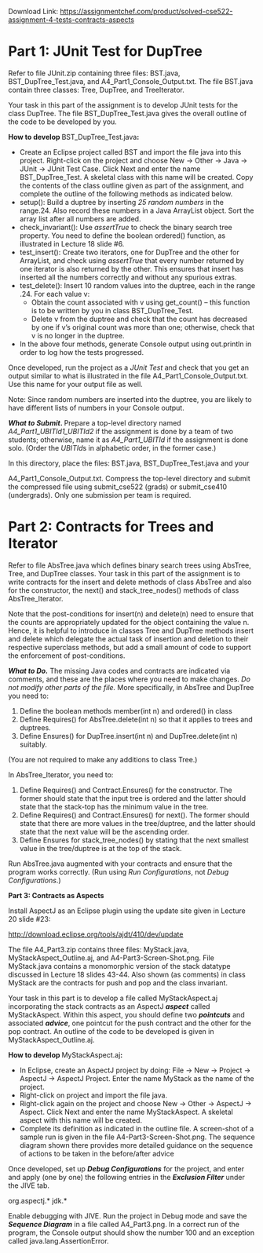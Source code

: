 Download Link: https://assignmentchef.com/product/solved-cse522-assignment-4-tests-contracts-aspects
<br>
<h1>Part 1: JUnit Test for DupTree</h1>

Refer to file JUnit.zip containing three files:  BST.java, BST_DupTree_Test.java, and A4_Part1_Console_Output.txt.     The file BST.java contain three classes:  Tree,  DupTree, and TreeIterator.

Your task in this part of the assignment is to develop JUnit tests for the class DupTree.  The file BST_DupTree_Test.java gives the overall outline of the code to be developed by you.

<strong>How to develop </strong>BST_DupTree_Test.java<strong>: </strong>

<ul>

 <li>Create an Eclipse project called BST and import the file java into this project. Right-click on the project and choose New → Other → Java → JUnit → JUnit Test Case.  Click Next and enter the name BST_DupTree_Test.  A skeletal class with this name will be created.  Copy the contents of the class outline given as part of the assignment, and complete the outline of the following methods as indicated below.</li>

 <li>setup(): Build a duptree by inserting <em>25 random numbers</em> in the range.24.   Also record these numbers in a Java ArrayList object.  Sort the array list after all numbers are added.</li>

 <li>check_invariant(): Use <em>assertTrue</em> to check the binary search tree property.   You need to define the boolean ordered() function, as illustrated in Lecture 18 slide #6.</li>

 <li>test_insert(): Create two iterators, one for DupTree and the other for ArrayList, and check using <em>assertTrue</em> that every number returned by one iterator is also returned by the other.   This ensures that insert has inserted all the numbers correctly and without any spurious extras.</li>

 <li>test_delete(): Insert 10 random values into the duptree, each in the range .24.  For each value v:

  <ul>

   <li>Obtain the count associated with v using get_count() – this function is to be written by you in class BST_DupTree_Test.</li>

   <li>Delete v from the duptree and check that the count has decreased by one if v’s original count was more than one; otherwise, check that v is no longer in the duptree.</li>

  </ul></li>

 <li>In the above four methods, generate Console output using out.println in order to log how the tests progressed.</li>

</ul>

Once developed, run the project as a <em>JUnit Test </em>and check that you get an output similar to what is illustrated in the file A4_Part1_Console_Output.txt.    Use this name for your output file as well.

Note:  Since random numbers are inserted into the  duptree, you are likely to have different lists of numbers in your Console output.

<strong><em>What to Submit</em></strong><strong>.<em>  </em></strong>Prepare a top-level directory named <em>A4_Part1_UBITId1_UBITId2 </em>if the assignment is done by a team of two students; otherwise, name it as <em>A4_Part1_UBITId</em> if the assignment is done solo.  (Order the <em>UBITId</em>s in alphabetic order, in the former case.)

In this directory, place the files: BST.java, BST_DupTree_Test.java and your

A4_Part1_Console_Output.txt.  Compress the top-level directory and submit the compressed file using submit_cse522 (grads) or submit_cse410 (undergrads).  Only one submission per team is required.

<h1>Part 2:  Contracts for Trees and Iterator</h1>

Refer to file AbsTree.java which defines binary search trees using AbsTree, Tree, and DupTree classes.    Your task in this part of the assignment is to write contracts for the insert and delete methods of class AbsTree and also for the constructor, the next() and stack_tree_nodes() methods of class AbsTree_Iterator.

Note that the post-conditions for insert(n) and delete(n) need to ensure that the counts are appropriately updated for the object containing the value n.   Hence, it is helpful to introduce in classes Tree and DupTree methods insert and delete which delegate the actual task of insertion and deletion to their respective superclass methods, but add a small amount of code to support the enforcement of post-conditions.

<strong><em>What to Do.</em></strong>  The missing Java codes and contracts are indicated via comments, and these are the places where you need to make changes.   <em>Do not modify other parts of the file. </em>  More specifically, in AbsTree  and DupTree you need to:

<ol>

 <li>Define the boolean methods member(int n) and ordered() in class</li>

 <li>Define Requires() for AbsTree.delete(int n) so that it applies to trees and duptrees.</li>

 <li>Define Ensures() for DupTree.insert(int n) and DupTree.delete(int n) suitably.</li>

</ol>

(You are not required to make any additions to class Tree.)

In AbsTree_Iterator, you need to:

<ol>

 <li>Define Requires() and Contract.Ensures() for the constructor. The former should state that the input tree is ordered and the latter should state that the stack-top has the minimum value in the tree.</li>

 <li>Define Requires() and Contract.Ensures() for next(). The former should state that there are more values in the tree/duptree, and the latter should state that the next value will be the ascending order.</li>

 <li>Define Ensures for stack_tree_nodes() by stating that the next smallest value in the tree/duptree is at the top of the stack.</li>

</ol>

Run AbsTree.java augmented with your contracts and ensure that the program works correctly.  (Run using <em>Run Configurations</em>, not <em>Debug Configurations</em>.)

<strong>Part 3:  Contracts as Aspects </strong>

Install AspectJ as an Eclipse plugin using the update site given in Lecture 20 slide #23:

http://download.eclipse.org/tools/ajdt/410/dev/update




The file A4_Part3.zip contains three files:  MyStack.java, MyStackAspect_Outline.aj, and A4-Part3-Screen-Shot.png.   File MyStack.java contains a monomorphic version of the stack datatype discussed in Lecture 18 slides 43-44.  Also shown (as comments) in class MyStack are the contracts for push and pop and the class invariant.




Your task in this part is to develop a file called MyStackAspect.aj incorporating the stack contracts as an AspectJ <strong><em>aspect</em></strong> called MyStackAspect. Within this aspect, you should define two <strong><em>pointcuts</em></strong> and associated <strong><em>advice</em></strong>, one pointcut for the push contract and the other for the pop contract.  An outline of the code to be developed is given in MyStackAspect_Outline.aj.




<strong>How to develop </strong>MyStackAspect.aj<strong>:    </strong>




<ul>

 <li>In Eclipse, create an AspectJ project by doing: File → New → Project → AspectJ → AspectJ Project.  Enter the name MyStack as the name of the project.</li>

 <li>Right-click on project and import the file java.</li>

 <li>Right-click again on the project and choose New → Other → AspectJ → Aspect. Click Next and enter the name MyStackAspect.  A skeletal aspect with this name will be created.</li>

 <li>Complete its definition as indicated in the outline file. A screen-shot of a sample run is given in the file A4-Part3-Screen-Shot.png.   The sequence diagram shown there provides more detailed guidance on the sequence of actions to be taken in the before/after advice</li>

</ul>




Once developed, set up <strong><em>Debug Configurations</em></strong> for the project, and enter and apply (one by one) the following entries in the <strong><em>Exclusion Filter</em></strong> under the JIVE tab.

org.aspectj.* jdk.*




Enable debugging with JIVE.  Run the project in Debug mode and save the <strong><em>Sequence Diagram</em></strong> in a file called A4_Part3.png.    In a correct run of the program, the Console output should show the number 100 and an exception called java.lang.AssertionError.



